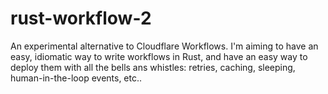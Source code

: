 # rust-workflow-2
An experimental alternative to Cloudflare Workflows. I'm aiming to have an easy, idiomatic way to write workflows in Rust, and have an easy way to deploy them with all the bells ans whistles: retries, caching, sleeping, human-in-the-loop events, etc..
